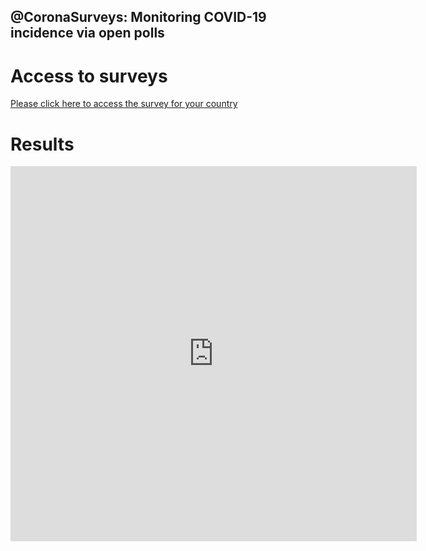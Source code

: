 ## @CoronaSurveys: Monitoring COVID-19 incidence via open polls

# Access to surveys

[Please click here to access the survey for your country](https://github.com/GCGImdea/coronasurveys/blob/master/surveys.md)

# Results

<iframe src="https://covid19.algolysis.com/grafana/d-solo/G_Aw4CrZk/coronasurveys?orgId=1&amp;refresh=30s&amp;var-country=Cyprus&amp;var-reach=150&amp;var-population=1000000&amp;from=1583333802690&amp;to=1585922202690&amp;panelId=10
" width="650" height="600" frameborder="0"></iframe>

